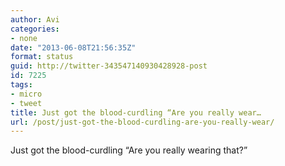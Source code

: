 ```yaml
---
author: Avi
categories:
- none
date: "2013-06-08T21:56:35Z"
format: status
guid: http://twitter-343547140930428928-post
id: 7225
tags:
- micro
- tweet
title: Just got the blood-curdling “Are you really wear…
url: /post/just-got-the-blood-curdling-are-you-really-wear/
---
```

Just got the blood-curdling “Are you really wearing that?”